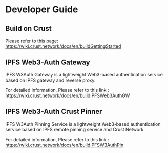 # Developer Guide

## Build on Crust

Please refer to this page: https://wiki.crust.network/docs/en/buildGettingStarted

## IPFS Web3-Auth Gateway

IPFS W3Auth Gateway is a lightweight Web3-based authentication service based on IPFS gateway and reverse proxy.  

For detailed information, Please refer to this link : https://wiki.crust.network/docs/en/buildIPFSWeb3AuthGW

## IPFS Web3-Auth Crust Pinner

IPFS W3Auth Pinning Service is a lightweight Web3-based authentication service based on IPFS remote pinning service and Crust Network.  

For detailed information, Please refer to this link : https://wiki.crust.network/docs/en/buildIPFSW3AuthPin



